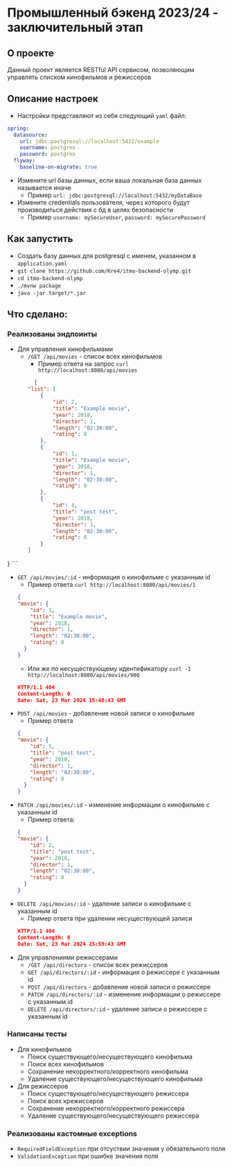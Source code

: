 # Промышленный бэкенд 2023/24 - заключительный этап
## О проекте
Данный проект является RESTful API сервисом, позволяющим управлять списком кинофильмов и режиссеров
## Описание настроек
* Настройки представляют из себя следующий `yaml` файл:
```yaml
spring:
  datasource:
    url: jdbc:postgresql://localhost:5432/example
    username: postgres
    password: postgres
  flyway:
    baseline-on-migrate: true

```
* Измените url базы данных, если ваша локальная база данных называется иначе
  * Пример `url: jdbc:postgresql://localhost:5432/myDataBase`
* Измените credentials пользователя, через которого будут производиться действия с бд в целях безопасности
  * Пример `username: mySecureUser`,  `password: mySecurePassword`

## Как запустить
* Создать базу данных для postgresql с именем, указанном в `application.yaml`
* `git clone https://github.com/Kre4/itmo-backend-olymp.git`
* `cd itmo-backend-olymp`
* `./mvnw package`
* `java -jar target/*.jar`

## Что сделано:
### Реализованы эндпоинты
* Для управления кинофильмами
  * `/GET /api/movies` - список всех кинофильмов 
    * Пример ответа на запрос `curl http://localhost:8080/api/movies`
    ```json
      {
    "list": [
        {
            "id": 2,
            "title": "Example movie",
            "year": 2018,
            "director": 1,
            "length": "02:30:00",
            "rating": 8
        },
        {
            "id": 1,
            "title": "Example movie",
            "year": 2018,
            "director": 1,
            "length": "02:30:00",
            "rating": 8
        },
        {
            "id": 4,
            "title": "post test",
            "year": 2018,
            "director": 1,
            "length": "02:30:00",
            "rating": 8
        }
    ]
}
      ```
  * `GET /api/movies/:id` - информация о кинофильме с указанным id
    * Пример ответа `curl http://localhost:8080/api/movies/1`
    ```json
    {
    "movie": {
        "id": 1,
        "title": "Example movie",
        "year": 2018,
        "director": 1,
        "length": "02:30:00",
        "rating": 8
      }
    }
    ```
    * Или же по несуществующему идентификатору `curl -I http://localhost:8080/api/movies/900`
    ```json
    HTTP/1.1 404
    Content-Length: 0
    Date: Sat, 23 Mar 2024 15:48:43 GMT
    ```
  * `POST /api/movies` - добавление новой записи о кинофильме
    * Пример ответа
    ```json
    {
    "movie": {
        "id": 5,
        "title": "post test",
        "year": 2018,
        "director": 1,
        "length": "02:30:00",
        "rating": 8
      }
    }
    ```
  * `PATCH /api/movies/:id` - изменение информации о кинофильме с указанным id
    * Пример ответа:
    ```json
    {
    "movie": {
        "id": 2,
        "title": "post test",
        "year": 2018,
        "director": 1,
        "length": "02:30:00",
        "rating": 8
      }
    }
    ```
  * `DELETE /api/movies/:id` - удаление записи о кинофильме с указанным id
    * Пример ответа при удалении несуществующей записи
    ```json
    HTTP/1.1 404
    Content-Length: 0
    Date: Sat, 23 Mar 2024 15:59:43 GMT
    ```
* Для управлениями режиссерами
  * `/GET /api/directors` - список всех режиссеров
  * `GET /api/directors/:id` - информация о режиссере с указанным id
  * `POST /api/directors` - добавление новой записи о режиссере
  * `PATCH /api/directors/:id` - изменение информации о режиссере с указанным id
  * `DELETE /api/directors/:id` - удаление записи о режиссере с указанным id

### Написаны тесты
* Для кинофильмов
  * Поиск существующего/несуществующего кинофильма
  * Поиск всех кинофильмов
  * Сохранение некорректного/корректного кинофильма
  * Удаление существующего/несуществующего кинофильма
* Для режиссеров
  * Поиск существующего/несуществующего режиссера
  * Поиск всех крежиссеров
  * Сохранение некорректного/корректного режиссера
  * Удаление существующего/несуществующего режиссера

### Реализованы кастомные exceptions
* `RequiredFieldException` при отсуствии значения у обязательного поля
* `ValidationException` при ошибке значения поля

